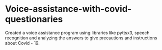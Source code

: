 # Voice-assistance-with-covid-questionaries

Created a voice assistance program using libraries like pyttsx3, speech recognition and analyzing the answers to give precautions and instructions about Covid - 19.
